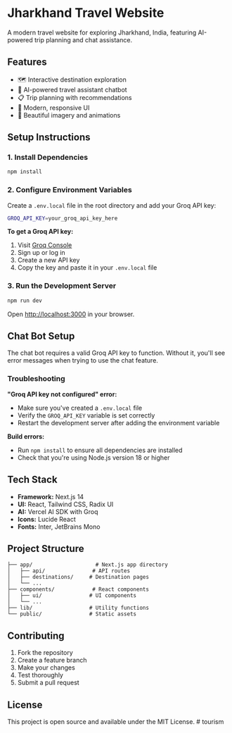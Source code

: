 # Jharkhand Travel Website

A modern travel website for exploring Jharkhand, India, featuring AI-powered trip planning and chat assistance.

## Features

- 🗺️ Interactive destination exploration
- 🤖 AI-powered travel assistant chatbot
- 📋 Trip planning with recommendations
- 🎨 Modern, responsive UI
- 🌟 Beautiful imagery and animations

## Setup Instructions

### 1. Install Dependencies

```bash
npm install
```

### 2. Configure Environment Variables

Create a `.env.local` file in the root directory and add your Groq API key:

```bash
GROQ_API_KEY=your_groq_api_key_here
```

**To get a Groq API key:**
1. Visit [Groq Console](https://console.groq.com/keys)
2. Sign up or log in
3. Create a new API key
4. Copy the key and paste it in your `.env.local` file

### 3. Run the Development Server

```bash
npm run dev
```

Open [http://localhost:3000](http://localhost:3000) in your browser.

## Chat Bot Setup

The chat bot requires a valid Groq API key to function. Without it, you'll see error messages when trying to use the chat feature.

### Troubleshooting

**"Groq API key not configured" error:**
- Make sure you've created a `.env.local` file
- Verify the `GROQ_API_KEY` variable is set correctly
- Restart the development server after adding the environment variable

**Build errors:**
- Run `npm install` to ensure all dependencies are installed
- Check that you're using Node.js version 18 or higher

## Tech Stack

- **Framework:** Next.js 14
- **UI:** React, Tailwind CSS, Radix UI
- **AI:** Vercel AI SDK with Groq
- **Icons:** Lucide React
- **Fonts:** Inter, JetBrains Mono

## Project Structure

```
├── app/                    # Next.js app directory
│   ├── api/               # API routes
│   ├── destinations/     # Destination pages
│   └── ...
├── components/            # React components
│   ├── ui/               # UI components
│   └── ...
├── lib/                  # Utility functions
└── public/               # Static assets
```

## Contributing

1. Fork the repository
2. Create a feature branch
3. Make your changes
4. Test thoroughly
5. Submit a pull request

## License

This project is open source and available under the MIT License.
#   t o u r i s m  
 